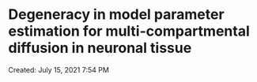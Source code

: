 # Degeneracy in model parameter estimation for multi-compartmental diffusion in neuronal tissue

Created: July 15, 2021 7:54 PM